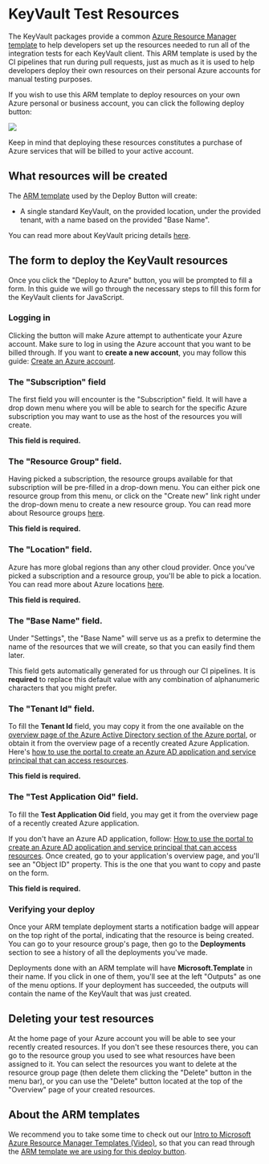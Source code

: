 # KeyVault Test Resources

The KeyVault packages provide a common [Azure Resource Manager template][KVARM] to help developers set up the resources needed
to run all of the integration tests for each KeyVault client. This ARM template is used by the CI pipelines
that run during pull requests, just as much as it is used to help developers deploy their own resources on their personal
Azure accounts for manual testing purposes.

If you wish to use this ARM template to deploy resources on your own Azure personal or business account, you can click
the following deploy button:

[![](http://azuredeploy.net/deploybutton.png)](https://portal.azure.com/#create/Microsoft.Template/uri/https%3A%2F%2Fraw.githubusercontent.com%2FAzure%2Fazure-sdk-for-js%2Fmaster%2Fsdk%2Fkeyvault%2Ftest-resources.json)

Keep in mind that deploying these resources constitutes a purchase of Azure services that will be billed to your active account.

## What resources will be created

The [ARM template][KVARM] used by the Deploy Button will create:

- A single standard KeyVault, on the provided location, under the provided tenant, with a name based on the provided "Base Name".

You can read more about KeyVault pricing details [here](https://azure.microsoft.com/en-us/pricing/details/key-vault/).

## The form to deploy the KeyVault resources

Once you click the "Deploy to Azure" button, you will be prompted to fill a form.
In this guide we will go through the necessary steps to fill this form for the KeyVault clients for JavaScript.

### Logging in

Clicking the button will make Azure attempt to authenticate your Azure account. Make sure to log in using the Azure account that you want to be billed through.
If you want to **create a new account**, you may follow this guide: [Create an Azure account][CreateAzureAccount].

### The "Subscription" field

The first field you will encounter is the "Subscription" field.
It will have a drop down menu where you will be able to search for the specific Azure subscription
you may want to use as the host of the resources you will create.

**This field is required.**

### The "Resource Group" field.

Having picked a subscription, the resource groups available for that subscription
will be pre-filled in a drop-down menu. You can either pick one resource group from this menu,
or click on the "Create new" link right under the drop-down menu to create a new resource group.
You can read more about Resource groups [here][ResourceGroups].

**This field is required.**

### The "Location" field.

Azure has more global regions than any other cloud provider.
Once you've picked a subscription and a resource group,
you'll be able to pick a location. 
You can read more about Azure locations [here][AzureLocations].

**This field is required.**

### The "Base Name" field.

Under "Settings", the "Base Name" will serve us as a prefix
to determine the name of the resources that we will create,
so that you can easily find them later.

This field gets automatically generated for us through our
CI pipelines. It is **required** to replace this default value
with any combination of alphanumeric characters that you might
prefer.

### The "Tenant Id" field.

To fill the **Tenant Id** field, you may copy it from the one available on the
[overview page of the Azure Active Directory section of the Azure portal][AADOverview],
or obtain it from the overview page of a recently created Azure Application.
Here's [how to use the portal to create an Azure AD application and service principal that can access resources][HowToAADApp].

**This field is required.**

### The "Test Application Oid" field.

To fill the **Test Application Oid** field, you may get it from the overview page of a recently created Azure application.

If you don't have an Azure AD application, follow: [How to use the portal to create an Azure AD application and service principal that can access resources][HowToAADApp].
Once created, go to your application's overview page, and you'll see an "Object ID" property. This is the one that you want to copy and paste on the form.

**This field is required.**

### Verifying your deploy

Once your ARM template deployment starts a notification badge will appear on the top right of the portal,
indicating that the resource is being created. You can go to your resource group's page,
then go to the **Deployments** section to see a history of all the deployments you've made.

Deployments done with an ARM template will have **Microsoft.Template** in their name.
If you click in one of them, you'll see at the left "Outputs" as one of the menu options.
If your deployment has succeeded, the outputs will contain the name of the KeyVault that was just created.

## Deleting your test resources

At the home page of your Azure account you will be able to see your recently created resources.
If you don't see these resources there, you can go to the resource group you used to see
what resources have been assigned to it. You can select the resources you want to delete
at the resource group page (then delete them clicking the "Delete" button in the menu bar),
or you can use the "Delete" button located at the top of the "Overview" page of your created resources.

## About the ARM templates

We recommend you to take some time to check out our [Intro to Microsoft Azure Resource Manager Templates (Video)][ARMIntro],
so that you can read through the [ARM template we are using for this deploy button][KVARM].


[KVARM]: https://github.com/Azure/azure-sdk-for-js/blob/keyvault/deploy-button-guide/sdk/keyvault/test-resources.json
[CreateAzureAccount]: https://docs.microsoft.com/en-us/learn/modules/create-an-azure-account/
[ResourceGroups]: https://docs.microsoft.com/en-us/azure/azure-resource-manager/management/overview#resource-groups
[AzureLocations]: https://azure.microsoft.com/en-us/global-infrastructure/locations/
[ARMIntro]: https://dev.to/azure/intro-to-microsoft-azure-resource-manager-templates-video-9cc
[AADOverview]: https://ms.portal.azure.com/#blade/Microsoft_AAD_IAM/ActiveDirectoryMenuBlade/Overview
[HowToAADApp]: https://docs.microsoft.com/en-us/azure/active-directory/develop/howto-create-service-principal-portal
